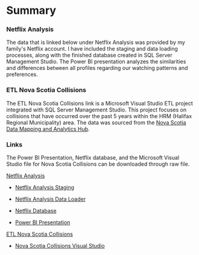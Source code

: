 # Summary

### Netflix Analysis

The data that is linked below under Netflix Analysis was provided by my family's Netflix account. I have included the staging and data loading processes, along with the finished database created in SQL Server Management Studio. The Power BI presentation analyzes the similarities and differences between all profiles regarding our watching patterns and preferences.

### ETL Nova Scotia Collisions

[Nova Scotia Data Mapping and Analytics Hub]: https://data-hrm.hub.arcgis.com/datasets/e0293fd4721e41d7be4d7386c3c59c16_0/explore

The ETL Nova Scotia Collisions link is a Microsoft Visual Studio ETL project integrated with SQL Server Management Studio. This project focuses on collisions that have occurred over the past 5 years within the HRM (Halifax Regional Municipality) area. The data was sourced from the [Nova Scotia Data Mapping and Analytics Hub].

### Links

The Power BI Presentation, Netflix database, and the Microsoft Visual Studio file for Nova Scotia Collisions can be downloaded through raw file.

[Netflix Analysis Staging]:https://github.com/costellobrette/Projects/blob/main/Netflix%20Analysis/Netflix%20Analysis%20Staging.sql
[Netflix Analysis Data Loader]:https://github.com/costellobrette/Projects/blob/main/Netflix%20Analysis/Netflix%20Analysis%20Data%20Loader.sql
[Netflix Database]:https://github.com/costellobrette/Projects/blob/main/Netflix%20Analysis/Netflix_DW.bak
[Power BI Presentation]:https://github.com/costellobrette/Projects/blob/main/Netflix%20Analysis/Netflix%20Analysis.pbix
[Nova Scotia Collisions Visual Studio]:https://github.com/costellobrette/Projects/blob/main/ETL%20Nova%20Scotia%20Collisions/NS_Collisions.dtsx


<u>Netflix Analysis</u>

- [Netflix Analysis Staging]
+ [Netflix Analysis Data Loader]
* [Netflix Database]
- [Power BI Presentation]

<u>ETL Nova Scotia Collisions</u>
- [Nova Scotia Collisions Visual Studio]
